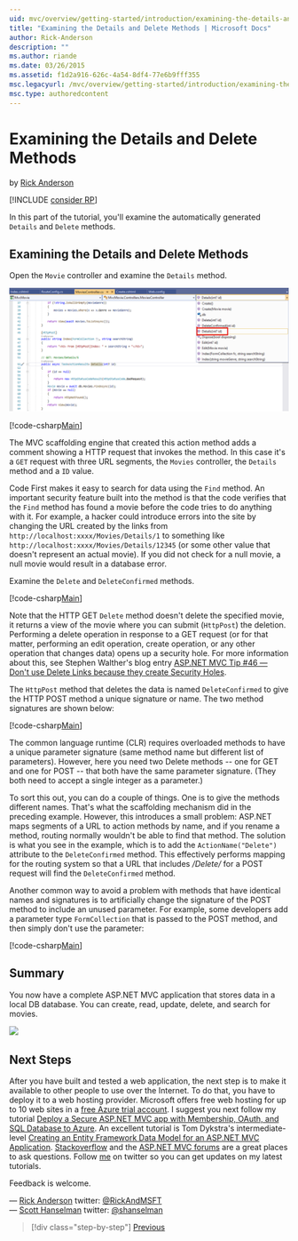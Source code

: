 ```yaml
---
uid: mvc/overview/getting-started/introduction/examining-the-details-and-delete-methods
title: "Examining the Details and Delete Methods | Microsoft Docs"
author: Rick-Anderson
description: ""
ms.author: riande
ms.date: 03/26/2015
ms.assetid: f1d2a916-626c-4a54-8df4-77e6b9fff355
msc.legacyurl: /mvc/overview/getting-started/introduction/examining-the-details-and-delete-methods
msc.type: authoredcontent
---
```

# Examining the Details and Delete Methods

by [Rick Anderson](https://twitter.com/RickAndMSFT)

[!INCLUDE [consider RP](~/includes/razor.md)]

In this part of the tutorial, you'll examine the automatically generated `Details` and `Delete` methods.

## Examining the Details and Delete Methods

Open the `Movie` controller and examine the `Details` method.

![](examining-the-details-and-delete-methods/_static/image1.png)

[!code-csharp[Main](examining-the-details-and-delete-methods/samples/sample1.cs)]

The MVC scaffolding engine that created this action method adds a comment showing a HTTP request that invokes the method. In this case it's a `GET` request with three URL segments, the `Movies` controller, the `Details` method and a `ID` value.

Code First makes it easy to search for data using the `Find` method. An important security feature built into the method is that the code verifies that the `Find` method has found a movie before the code tries to do anything with it. For example, a hacker could introduce errors into the site by changing the URL created by the links from `http://localhost:xxxx/Movies/Details/1` to something like `http://localhost:xxxx/Movies/Details/12345` (or some other value that doesn't represent an actual movie). If you did not check for a null movie, a null movie would result in a database error.

Examine the `Delete` and `DeleteConfirmed` methods.

[!code-csharp[Main](examining-the-details-and-delete-methods/samples/sample2.cs?highlight=17)]

Note that the HTTP GET `Delete` method doesn't delete the specified movie, it returns a view of the movie where you can submit (`HttpPost`) the deletion. Performing a delete operation in response to a GET request (or for that matter, performing an edit operation, create operation, or any other operation that changes data) opens up a security hole. For more information about this, see Stephen Walther's blog entry [ASP.NET MVC Tip #46 — Don't use Delete Links because they create Security Holes](http://stephenwalther.com/blog/archive/2009/01/21/asp.net-mvc-tip-46-ndash-donrsquot-use-delete-links-because.aspx).

The `HttpPost` method that deletes the data is named `DeleteConfirmed` to give the HTTP POST method a unique signature or name. The two method signatures are shown below:

[!code-csharp[Main](examining-the-details-and-delete-methods/samples/sample3.cs)]

The common language runtime (CLR) requires overloaded methods to have a unique parameter signature (same method name but different list of parameters). However, here you need two Delete methods -- one for GET and one for POST -- that both have the same parameter signature. (They both need to accept a single integer as a parameter.)

To sort this out, you can do a couple of things. One is to give the methods different names. That's what the scaffolding mechanism did in the preceding example. However, this introduces a small problem: ASP.NET maps segments of a URL to action methods by name, and if you rename a method, routing normally wouldn't be able to find that method. The solution is what you see in the example, which is to add the `ActionName("Delete")` attribute to the `DeleteConfirmed` method. This effectively performs mapping for the routing system so that a URL that includes */Delete/* for a POST request will find the `DeleteConfirmed` method.

Another common way to avoid a problem with methods that have identical names and signatures is to artificially change the signature of the POST method to include an unused parameter. For example, some developers add a parameter type `FormCollection` that is passed to the POST method, and then simply don't use the parameter:

[!code-csharp[Main](examining-the-details-and-delete-methods/samples/sample4.cs)]

## Summary

You now have a complete ASP.NET MVC application that stores data in a local DB database. You can create, read, update, delete, and search for movies.

![](examining-the-details-and-delete-methods/_static/image2.png)

## Next Steps

After you have built and tested a web application, the next step is to make it available to other people to use over the Internet. To do that, you have to deploy it to a web hosting provider. Microsoft offers free web hosting for up to 10 web sites in a [free Azure trial account](https://www.windowsazure.com/pricing/free-trial/?WT.mc_id=A443DD604). I suggest you next follow my tutorial [Deploy a Secure ASP.NET MVC app with Membership, OAuth, and SQL Database to Azure](https://docs.microsoft.com/aspnet/core/security/authorization/secure-data). An excellent tutorial is Tom Dykstra's intermediate-level [Creating an Entity Framework Data Model for an ASP.NET MVC Application](../getting-started-with-ef-using-mvc/creating-an-entity-framework-data-model-for-an-asp-net-mvc-application.md). [Stackoverflow](http://stackoverflow.com/help) and the [ASP.NET MVC forums](https://forums.asp.net/1146.aspx) are a great places to ask questions. Follow [me](https://twitter.com/RickAndMSFT) on twitter so you can get updates on my latest tutorials.

Feedback is welcome.

— [Rick Anderson](https://docs.microsoft.com/archive/blogs/rickAndy/) twitter: [@RickAndMSFT](https://twitter.com/RickAndMSFT)  
— [Scott Hanselman](http://www.hanselman.com/blog/) twitter: [@shanselman](https://twitter.com/shanselman)

> [!div class="step-by-step"]
> [Previous](adding-validation.md)
